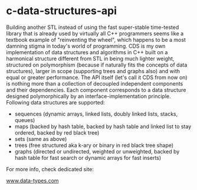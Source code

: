 # c-data-structures-api

Building another STL instead of using the fast super-stable time-tested library that is already used by virtually all C++ programmers seems like a textbook example of "reinventing the wheel", which happens to be a most damning stigma in today's world of programming. CDS is my own implementation of data structures and algorithms in C++ built on a harmonical structure different from STL in being much lighter weight, structured on polymorphism (because if naturally fits the concepts of data structures), larger in scope (supporting trees and graphs also) and with equal or greater performance. The API itself (let's call it CDS from now on) is nothing more than a collection of decoupled independent components and their dependencies. Each component corresponds to a data structure designed polymorphically by an interface-implementation principle. Following data structures are supported:

- sequences (dynamic arrays, linked lists, doubly linked lists, stacks, queues)
- maps (backed by hash table, backed by hash table and linked list to stay ordered, backed by red black tree)
- sets (same as above)
- trees (free structured aka k-ary or binary in red black tree shape)
- graphs (directed or undirected, weighted or unweighted, backed by hash table for fast search or dynamic arrays for fast inserts)

For more info, check dedicated site:

www.data-types.com
